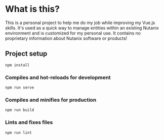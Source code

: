 # What is this?
This is a personal project to help me do my job while improving my Vue.js skills. It's used as a quick way to manage entities within an existing Nutanix environment and is customized for my personal use. It contains no proprietary information about Nutanix software or products!

## Project setup
```
npm install
```

### Compiles and hot-reloads for development
```
npm run serve
```

### Compiles and minifies for production
```
npm run build
```

### Lints and fixes files
```
npm run lint
```

